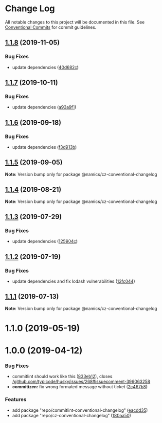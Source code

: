 # Change Log

All notable changes to this project will be documented in this file.
See [Conventional Commits](https://conventionalcommits.org) for commit guidelines.

## [1.1.8](https://github.com/namics/frontend-defaults/compare/@namics/cz-conventional-changelog@1.1.7...@namics/cz-conventional-changelog@1.1.8) (2019-11-05)

### Bug Fixes

-   update dependencies ([40d682c](https://github.com/namics/frontend-defaults/commit/40d682c7f67ed7990295c171b6898b74a52ebb70))

## [1.1.7](https://github.com/namics/frontend-defaults/compare/@namics/cz-conventional-changelog@1.1.6...@namics/cz-conventional-changelog@1.1.7) (2019-10-11)

### Bug Fixes

-   update dependencies ([a93a9f1](https://github.com/namics/frontend-defaults/commit/a93a9f15adf85b7c949bc47040a67e190eedd77e))

## [1.1.6](https://github.com/namics/frontend-defaults/compare/@namics/cz-conventional-changelog@1.1.5...@namics/cz-conventional-changelog@1.1.6) (2019-09-18)

### Bug Fixes

-   update dependencies ([f3d913b](https://github.com/namics/frontend-defaults/commit/f3d913b))

## [1.1.5](https://github.com/namics/frontend-defaults/compare/@namics/cz-conventional-changelog@1.1.4...@namics/cz-conventional-changelog@1.1.5) (2019-09-05)

**Note:** Version bump only for package @namics/cz-conventional-changelog

## [1.1.4](https://github.com/namics/frontend-defaults/compare/@namics/cz-conventional-changelog@1.1.3...@namics/cz-conventional-changelog@1.1.4) (2019-08-21)

**Note:** Version bump only for package @namics/cz-conventional-changelog

## [1.1.3](https://github.com/namics/frontend-defaults/compare/@namics/cz-conventional-changelog@1.1.2...@namics/cz-conventional-changelog@1.1.3) (2019-07-29)

### Bug Fixes

-   update dependencies ([125904c](https://github.com/namics/frontend-defaults/commit/125904c))

## [1.1.2](https://github.com/namics/frontend-defaults/compare/@namics/cz-conventional-changelog@1.1.1...@namics/cz-conventional-changelog@1.1.2) (2019-07-19)

### Bug Fixes

-   update dependencies and fix lodash vulnerabilities ([13fc044](https://github.com/namics/frontend-defaults/commit/13fc044))

## [1.1.1](https://github.com/namics/frontend-defaults/compare/@namics/cz-conventional-changelog@1.1.0...@namics/cz-conventional-changelog@1.1.1) (2019-07-13)

**Note:** Version bump only for package @namics/cz-conventional-changelog

# 1.1.0 (2019-05-19)

# 1.0.0 (2019-04-12)

### Bug Fixes

-   commitlint should work like this ([833eb12](https://github.com/namics/frontend-defaults/commit/833eb12)), closes [/github.com/typicode/husky/issues/268#issuecomment-396063258](https://github.com//github.com/typicode/husky/issues/268/issues/issuecomment-396063258)
-   **commitizen:** fix wrong formated message without ticket ([2c467b8](https://github.com/namics/frontend-defaults/commit/2c467b8))

### Features

-   add package "repo/commitlint-conventional-changelog" ([eacdd35](https://github.com/namics/frontend-defaults/commit/eacdd35))
-   add package "repo/cz-conventional-changelog" ([180aa50](https://github.com/namics/frontend-defaults/commit/180aa50))
